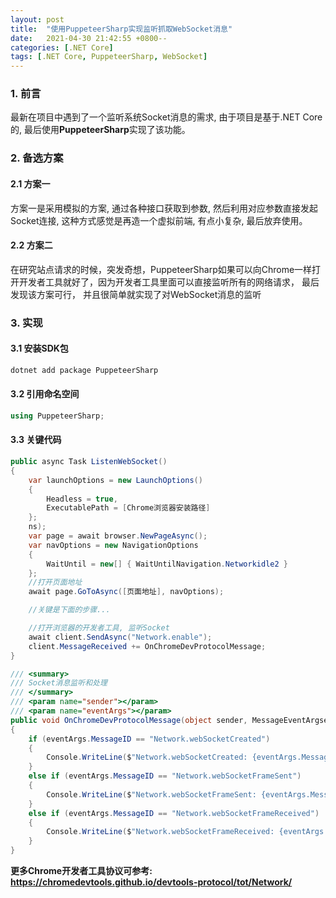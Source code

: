 ```yaml
---
layout: post
title:  "使用PuppeteerSharp实现监听抓取WebSocket消息"
date:   2021-04-30 21:42:55 +0800--
categories: [.NET Core]
tags: [.NET Core, PuppeteerSharp, WebSocket]  
---
```


### 1. 前言
最新在项目中遇到了一个监听系统Socket消息的需求, 由于项目是基于.NET Core的, 最后使用**PuppeteerSharp**实现了该功能。

### 2. 备选方案

#### 2.1 方案一
方案一是采用模拟的方案, 通过各种接口获取到参数, 然后利用对应参数直接发起Socket连接, 这种方式感觉是再造一个虚拟前端, 有点小复杂, 最后放弃使用。

#### 2.2 方案二
在研究站点请求的时候，突发奇想，PuppeteerSharp如果可以向Chrome一样打开开发者工具就好了，因为开发者工具里面可以直接监听所有的网络请求， 最后发现该方案可行， 并且很简单就实现了对WebSocket消息的监听

### 3. 实现

#### 3.1 安装SDK包
   
```csharp
dotnet add package PuppeteerSharp
```

#### 3.2 引用命名空间
   
```csharp
using PuppeteerSharp;
```
#### 3.3 关键代码
   
```csharp
public async Task ListenWebSocket()
{
    var launchOptions = new LaunchOptions()
    {
        Headless = true,
        ExecutablePath = [Chrome浏览器安装路径]
    };
    ns);
    var page = await browser.NewPageAsync();
    var navOptions = new NavigationOptions
    {
        WaitUntil = new[] { WaitUntilNavigation.Networkidle2 }
    };
    //打开页面地址
    await page.GoToAsync([页面地址], navOptions);

    //关键是下面的步骤...

    //打开浏览器的开发者工具, 监听Socket
    await client.SendAsync("Network.enable");
    client.MessageReceived += OnChromeDevProtocolMessage;
}

/// <summary>
/// Socket消息监听和处理
/// </summary>
/// <param name="sender"></param>
/// <param name="eventArgs"></param>
public void OnChromeDevProtocolMessage(object sender, MessageEventArgseventArgs)
{
    if (eventArgs.MessageID == "Network.webSocketCreated")
    {
        Console.WriteLine($"Network.webSocketCreated: {eventArgs.MessageData}");
    }
    else if (eventArgs.MessageID == "Network.webSocketFrameSent")
    {
        Console.WriteLine($"Network.webSocketFrameSent: {eventArgs.MessageData}");
    }
    else if (eventArgs.MessageID == "Network.webSocketFrameReceived")
    {
        Console.WriteLine($"Network.webSocketFrameReceived: {eventArgs.MessageData}");
    }
}

```

**更多Chrome开发者工具协议可参考: https://chromedevtools.github.io/devtools-protocol/tot/Network/**

